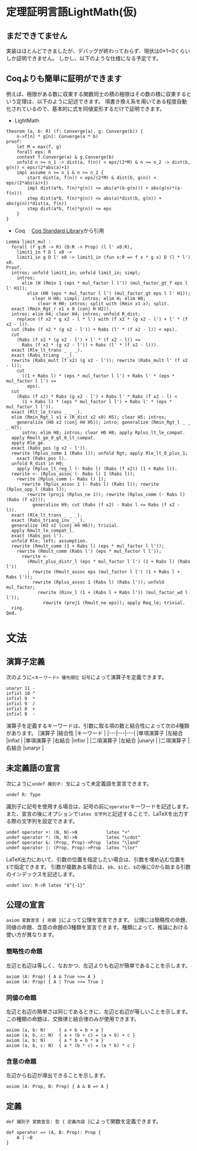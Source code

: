 # 定理証明言語LightMath(仮)

## まだできてません
実装はほとんどできましたが、デバッグが終わっておらず、現状は0*1=0くらいしか証明できません。
しかし、以下のような仕様になる予定です。

## Coqよりも簡単に証明ができます
例えば、極限がある数に収束する関数同士の積の極限はその数の積に収束するという定理は、以下のように記述できます。
項書き換え系を用いてある程度自動化されているので、基本的に式を同値変形するだけで証明できます。

- LightMath
```
theorem (a, b: R) (f: Converge(a), g: Converge(b)) {
    n->f[n] * g[n]: Converge(a * b)
proof:
    let M = max(f, g)
    forall eps: R
    context f.Converge(a) & g.Converge(b)
    unfold n >= n_1 -> dist(a, f(n)) < eps/(2*M) & n >= n_2 -> dist(b, g(n)) < eps/(2*abs(a)+1)
    impl assume n >= n_1 & n >= n_2 {
        start dist(a, f(n)) < eps/(2*M) & dist(b, g(n)) < eps/(2*abs(a)+1)
        impl dist(a*b, f(n)*g(n)) <= abs(a*(b-g(n))) + abs(g(n)*(a-f(n)))
        step dist(a*b, f(n)*g(n)) <= abs(a)*dist(b, g(n)) + abs(g(n))*dist(a, f(n))
        step dist(a*b, f(n)*g(n)) <= eps
    }
}
```
- Coq　
[Coq Standard Library](https://github.com/coq/coq/blob/master/theories/Reals/Rlimit.v)から引用
```
Lemma limit_mul :
  forall (f g:R -> R) (D:R -> Prop) (l l' x0:R),
    limit1_in f D l x0 ->
    limit1_in g D l' x0 -> limit1_in (fun x:R => f x * g x) D (l * l') x0.
Proof.
  intros; unfold limit1_in; unfold limit_in; simpl;
    intros;
      elim (H (Rmin 1 (eps * mul_factor l l')) (mul_factor_gt_f eps l l' H1));
        elim (H0 (eps * mul_factor l l') (mul_factor_gt eps l l' H1));
          clear H H0; simpl; intros; elim H; elim H0;
            clear H H0; intros; split with (Rmin x1 x); split.
  exact (Rmin_Rgt_r x1 x 0 (conj H H2)).
  intros; elim H4; clear H4; intros; unfold R_dist;
    replace (f x2 * g x2 - l * l') with (f x2 * (g x2 - l') + l' * (f x2 - l)).
  cut (Rabs (f x2 * (g x2 - l')) + Rabs (l' * (f x2 - l)) < eps).
  cut
    (Rabs (f x2 * (g x2 - l') + l' * (f x2 - l)) <=
      Rabs (f x2 * (g x2 - l')) + Rabs (l' * (f x2 - l))).
  exact (Rle_lt_trans _ _ _).
  exact (Rabs_triang _ _).
  rewrite (Rabs_mult (f x2) (g x2 - l')); rewrite (Rabs_mult l' (f x2 - l));
    cut
      ((1 + Rabs l) * (eps * mul_factor l l') + Rabs l' * (eps * mul_factor l l') <=
        eps).
  cut
    (Rabs (f x2) * Rabs (g x2 - l') + Rabs l' * Rabs (f x2 - l) <
      (1 + Rabs l) * (eps * mul_factor l l') + Rabs l' * (eps * mul_factor l l')).
  exact (Rlt_le_trans _ _ _).
  elim (Rmin_Rgt_l x1 x (R_dist x2 x0) H5); clear H5; intros;
    generalize (H0 x2 (conj H4 H5)); intro; generalize (Rmin_Rgt_l _ _ _ H7);
      intro; elim H8; intros; clear H0 H8; apply Rplus_lt_le_compat.
  apply Rmult_ge_0_gt_0_lt_compat.
  apply Rle_ge.
  exact (Rabs_pos (g x2 - l')).
  rewrite (Rplus_comm 1 (Rabs l)); unfold Rgt; apply Rle_lt_0_plus_1;
    exact (Rabs_pos l).
  unfold R_dist in H9;
    apply (Rplus_lt_reg_l (- Rabs l) (Rabs (f x2)) (1 + Rabs l)).
  rewrite <- (Rplus_assoc (- Rabs l) 1 (Rabs l));
    rewrite (Rplus_comm (- Rabs l) 1);
      rewrite (Rplus_assoc 1 (- Rabs l) (Rabs l)); rewrite (Rplus_opp_l (Rabs l));
        rewrite (proj1 (Rplus_ne 1)); rewrite (Rplus_comm (- Rabs l) (Rabs (f x2)));
          generalize H9; cut (Rabs (f x2) - Rabs l <= Rabs (f x2 - l)).
  exact (Rle_lt_trans _ _ _).
  exact (Rabs_triang_inv _ _).
  generalize (H3 x2 (conj H4 H6)); trivial.
  apply Rmult_le_compat_l.
  exact (Rabs_pos l').
  unfold Rle; left; assumption.
  rewrite (Rmult_comm (1 + Rabs l) (eps * mul_factor l l'));
    rewrite (Rmult_comm (Rabs l') (eps * mul_factor l l'));
      rewrite <-
        (Rmult_plus_distr_l (eps * mul_factor l l') (1 + Rabs l) (Rabs l'))
        ; rewrite (Rmult_assoc eps (mul_factor l l') (1 + Rabs l + Rabs l'));
          rewrite (Rplus_assoc 1 (Rabs l) (Rabs l')); unfold mul_factor;
            rewrite (Rinv_l (1 + (Rabs l + Rabs l')) (mul_factor_wd l l'));
              rewrite (proj1 (Rmult_ne eps)); apply Req_le; trivial.
  ring.
Qed.
```

# 文法
## 演算子定義
次のように`<キーワード> 優先順位 記号`によって演算子を定義できます。
```
unaryr 11 -
infixl 10 ^
infixl 9  *
infixl 9  /
infixl 8  +
infixl 8  -
```
演算子を定義するキーワードは、引数に取る項の数と結合性によって次の4種類があります。
|演算子  |結合性  |キーワード  |
|---|---|---|
|単項演算子  |左結合  |infixl  |
|単項演算子  |右結合  |infixr  |
|二項演算子  |左結合  |unaryl  |
|二項演算子  |右結合  |unaryr  |

## 未定義語の宣言
次にように`undef 識別子: 型`によって未定義語を宣言できます。
```
undef R: Type
```
識別子に記号を使用する場合は、記号の前に`operator`キーワードを記述します。
また、宣言の後にオプションで`latex 文字列`と記述することで、LaTeXを出力する際の文字列を設定できます。
```
undef operator +: (N, N)->N 		  latex "+" 
undef operator *: (N, N)->N 		  latex "\cdot"
undef operator &: (Prop, Prop)->Prop  latex "\land"
undef operator |: (Prop, Prop)->Prop  latex "\lor"
```
LaTeX出力において、引数の位置を指定したい場合は、引数を埋め込む位置を`$`で指定できます。
引数が複数ある場合は、`$0`、`$1`と、`$`の後に0から始まる引数のインデックスを記述します。
```
undef inv: R->R latex "$^{-1}"
```

## 公理の宣言
`axiom 変数宣言 { 命題 }`によって公理を宣言できます。
公理には簡略性の命題、同値の命題、含意の命題の3種類を宣言できます。種類によって、推論における使い方が異なります。

### 簡略性の命題
左辺と右辺は等しく、なおかつ、左辺よりも右辺が簡単であることを示します。
```
axiom (A: Prop) { A & True >>= A }
axiom (A: Prop) { A | True >>= True }
```

### 同値の命題
左辺と右辺の簡単さは同じであるときに、左辺と右辺が等しいことを示します。
この種類の命題は、交換律と結合律のみが使用できます。
```
axiom (a, b: N) 	{ a + b = b + a }
axiom (a, b, c: N) 	{ a + (b + c) = (a + b) + c }
axiom (a, b: N) 	{ a * b = b * a }
axiom (a, b, c: N) 	{ a * (b * c) = (a * b) * c }
```
### 含意の命題
左辺から右辺が導出できることを示します。
```
axiom (A: Prop, B: Prop) { A & B => A }
```

## 定義
`def 識別子 変数宣言: 型 { 定義内容 }`によって関数を定義できます。
```
def operator => (A, B: Prop): Prop {
    A | ~B 
}
```
